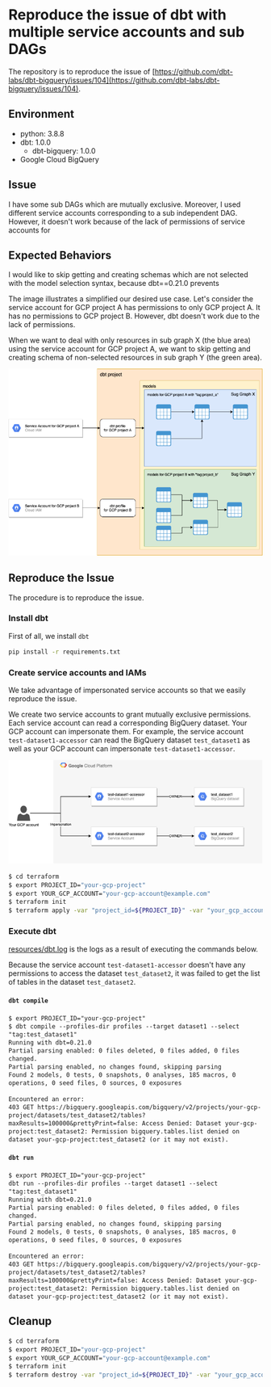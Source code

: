# Reproduce the issue of dbt with multiple service accounts and sub DAGs
The repository is to reproduce the issue of [https://github.com/dbt-labs/dbt-bigquery/issues/104](https://github.com/dbt-labs/dbt-bigquery/issues/104).

## Environment
- python: 3.8.8
- dbt: 1.0.0
  - dbt-bigquery: 1.0.0
- Google Cloud BigQuery

## Issue
I have some sub DAGs which are mutually exclusive.
Moreover, I used different service accounts corresponding to a sub independent DAG.
However, it doesn't work because of the lack of permissions of service accounts for 

## Expected Behaviors
I would like to skip getting and creating schemas which are not selected with the model selection syntax, because dbt==0.21.0 prevents 

The image illustrates a simplified our desired use case.
Let's consider the service account for GCP project A has permissions to only GCP project A.
It has no permissions to GCP project B.
However, dbt doesn't work due to the lack of permissions.

When we want to deal with only resources in sub graph X (the blue area) using the service account for GCP project A, we want to skip getting and creating schema of non-selected resources in sub graph Y (the green area).

![Profiles example](./resources/images/profiles-example.png)


## Reproduce the Issue
The procedure is to reproduce the issue.

### Install dbt
First of all, we install `dbt`
```bash
pip install -r requirements.txt
```

### Create service accounts and IAMs
We take advantage of impersonated service accounts so that we easily reproduce the issue.

We create two service accounts to grant mutually exclusive permissions.
Each service account can read a corresponding BigQuery dataset.
Your GCP account can impersonate them.
For example, the service account `test-dataset1-accessor` can read the BigQuery dataset `test_dataset1` as well as your GCP account can impersonate `test-dataset1-accessor`.

![Relationships between your account and service accounts](./resources/images/service-accounts.png)
```bash
$ cd terraform
$ export PROJECT_ID="your-gcp-project"
$ export YOUR_GCP_ACCOUNT="your-gcp-account@example.com"
$ terraform init
$ terraform apply -var "project_id=${PROJECT_ID}" -var "your_gcp_account=${YOUR_GCP_ACCOUNT}"
```

### Execute dbt
[resources/dbt.log](./resources/dbt.log) is the logs as a result of executing the commands below.

Because the service account `test-dataset1-accessor` doesn't have any permissions to access the dataset `test_dataset2`, it was failed to get the list of tables in the dataset `test_dataset2`.

#### `dbt compile`
```
$ export PROJECT_ID="your-gcp-project"
$ dbt compile --profiles-dir profiles --target dataset1 --select "tag:test_dataset1" 
Running with dbt=0.21.0
Partial parsing enabled: 0 files deleted, 0 files added, 0 files changed.
Partial parsing enabled, no changes found, skipping parsing
Found 2 models, 0 tests, 0 snapshots, 0 analyses, 185 macros, 0 operations, 0 seed files, 0 sources, 0 exposures

Encountered an error:
403 GET https://bigquery.googleapis.com/bigquery/v2/projects/your-gcp-project/datasets/test_dataset2/tables?maxResults=100000&prettyPrint=false: Access Denied: Dataset your-gcp-project:test_dataset2: Permission bigquery.tables.list denied on dataset your-gcp-project:test_dataset2 (or it may not exist).
```

#### `dbt run`
```
$ export PROJECT_ID="your-gcp-project"
dbt run --profiles-dir profiles --target dataset1 --select "tag:test_dataset1" 
Running with dbt=0.21.0
Partial parsing enabled: 0 files deleted, 0 files added, 0 files changed.
Partial parsing enabled, no changes found, skipping parsing
Found 2 models, 0 tests, 0 snapshots, 0 analyses, 185 macros, 0 operations, 0 seed files, 0 sources, 0 exposures

Encountered an error:
403 GET https://bigquery.googleapis.com/bigquery/v2/projects/your-gcp-project/datasets/test_dataset2/tables?maxResults=100000&prettyPrint=false: Access Denied: Dataset your-gcp-project:test_dataset2: Permission bigquery.tables.list denied on dataset your-gcp-project:test_dataset2 (or it may not exist).
```

## Cleanup
```bash
$ cd terraform
$ export PROJECT_ID="your-gcp-project"
$ export YOUR_GCP_ACCOUNT="your-gcp-account@example.com"
$ terraform init
$ terraform destroy -var "project_id=${PROJECT_ID}" -var "your_gcp_account=${YOUR_GCP_ACCOUNT}"
```
